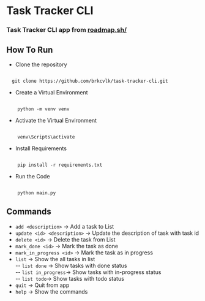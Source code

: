 


# Task Tracker CLI
### Task Tracker CLI app from [roadmap.sh/](https://roadmap.sh/projects/task-tracker)

## How To Run

- Clone the repository
```

  git clone https://github.com/brkcvlk/task-tracker-cli.git

```
- Create a Virtual Environment
```

    python -m venv venv

```

- Activate the Virtual Environment
```

    venv\Scripts\activate

```
- Install Requirements
```

    pip install -r requirements.txt

```
- Run the Code
```

    python main.py

```

## Commands 
- ```add <description>``` -> Add a task to List
- ```update <id> <description>``` -> Update the description of task with task id
- ```delete <id>``` -> Delete the task from List
- ```mark_done <id>``` -> Mark the task as done
- ```mark_in_progress <id>``` -> Mark the task as in progress
- ```list``` -> Show the all tasks in list \
        -- ```list done``` -> Show tasks with done status \
        -- ```list in_progress```-> Show tasks with in-progress status \
        -- ```list todo```-> Show tasks with todo status
- ```quit``` -> Quit from app
- ```help``` -> Show the commands

